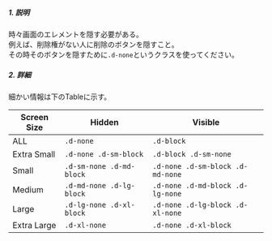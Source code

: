 ##### 1. 説明
時々画面のエレメントを隠す必要がある。  
例えば、削除権がない人に削除のボタンを隠すこと。  
その時そのボタンを隠すために`.d-none`というクラスを使ってください。

##### 2. 詳細

細かい情報は下のTableに示す。

Screen Size |	Hidden | Visible
---- | ---- | ---- |
ALL | `.d-none` |  `.d-block` | 
Extra Small |  `.d-none .d-sm-block` |  `.d-block .d-sm-none` |
Small | `.d-sm-none .d-md-block` | `.d-none .d-sm-block .d-md-none` |
Medium | `.d-md-none .d-lg-block` |  `.d-none .d-md-block .d-lg-none` |
Large | `.d-lg-none .d-xl-block` |  `.d-none .d-lg-block .d-xl-none` |
Extra Large |  `.d-xl-none` | `.d-none .d-xl-block` |

